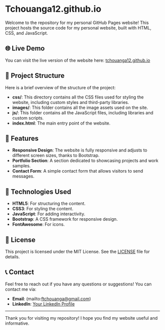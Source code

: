 # Tchouanga12.github.io

Welcome to the repository for my personal GitHub Pages website! This project hosts the source code for my personal website, built with HTML, CSS, and JavaScript.

## 🌐 Live Demo

You can visit the live version of the website here: [tchouanga12.github.io](https://tchouanga12.github.io/)

## 📂 Project Structure

Here is a brief overview of the structure of the project:


- **css/**: This directory contains all the CSS files used for styling the website, including custom styles and third-party libraries.
- **images/**: This folder contains all the image assets used on the site.
- **js/**: This folder contains all the JavaScript files, including libraries and custom scripts.
- **index.html**: The main entry point of the website.

## 🚀 Features

- **Responsive Design**: The website is fully responsive and adjusts to different screen sizes, thanks to Bootstrap.
- **Portfolio Section**: A section dedicated to showcasing projects and work samples.
- **Contact Form**: A simple contact form that allows visitors to send messages.

## 🔧 Technologies Used

- **HTML5**: For structuring the content.
- **CSS3**: For styling the content.
- **JavaScript**: For adding interactivity.
- **Bootstrap**: A CSS framework for responsive design.
- **FontAwesome**: For icons.

## 📄 License

This project is licensed under the MIT License. See the [LICENSE](LICENSE) file for details.

## 📞 Contact

Feel free to reach out if you have any questions or suggestions! You can contact me via:

- **Email**: (mailto:ftchouanga@gmail.com)
- **LinkedIn**: [Your LinkedIn Profile]([https://www.linkedin.com/in/yourprofile/](https://www.linkedin.com/in/tchouanga-franck-ai/))

---

Thank you for visiting my repository! I hope you find my website useful and informative.



